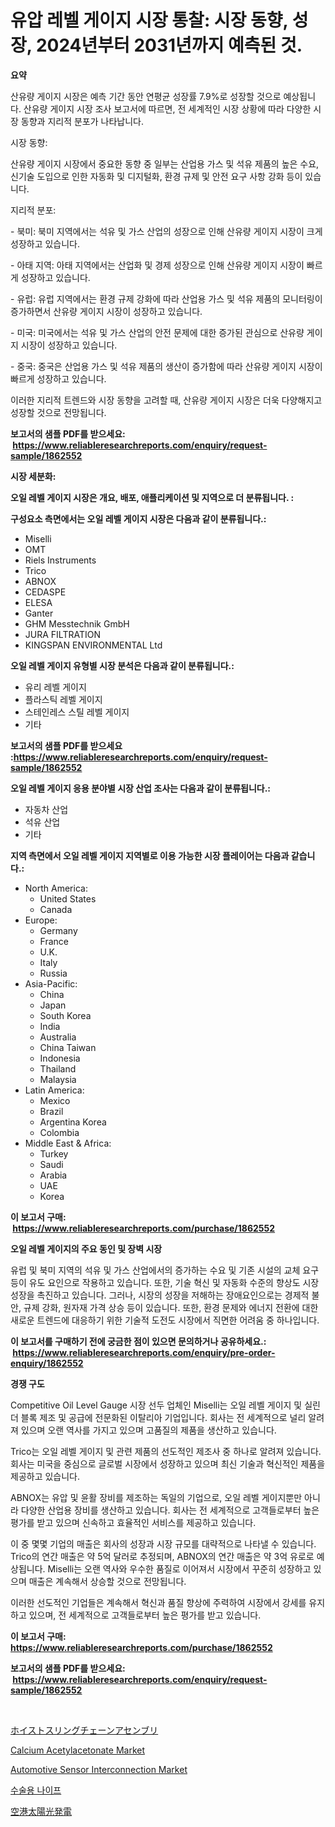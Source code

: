 <p><h1>유압 레벨 게이지 시장 통찰: 시장 동향, 성장, 2024년부터 2031년까지 예측된 것.</h1></p><p><strong>요약</strong></p>
<p><p>산유량 게이지 시장은 예측 기간 동안 연평균 성장률 7.9%로 성장할 것으로 예상됩니다. 산유량 게이지 시장 조사 보고서에 따르면, 전 세계적인 시장 상황에 따라 다양한 시장 동향과 지리적 분포가 나타납니다.</p><p>시장 동향:</p><p>산유량 게이지 시장에서 중요한 동향 중 일부는 산업용 가스 및 석유 제품의 높은 수요, 신기술 도입으로 인한 자동화 및 디지털화, 환경 규제 및 안전 요구 사항 강화 등이 있습니다.</p><p>지리적 분포:</p><p>- 북미: 북미 지역에서는 석유 및 가스 산업의 성장으로 인해 산유량 게이지 시장이 크게 성장하고 있습니다.</p><p>- 아태 지역: 아태 지역에서는 산업화 및 경제 성장으로 인해 산유량 게이지 시장이 빠르게 성장하고 있습니다.</p><p>- 유럽: 유럽 지역에서는 환경 규제 강화에 따라 산업용 가스 및 석유 제품의 모니터링이 증가하면서 산유량 게이지 시장이 성장하고 있습니다.</p><p>- 미국: 미국에서는 석유 및 가스 산업의 안전 문제에 대한 증가된 관심으로 산유량 게이지 시장이 성장하고 있습니다.</p><p>- 중국: 중국은 산업용 가스 및 석유 제품의 생산이 증가함에 따라 산유량 게이지 시장이 빠르게 성장하고 있습니다.</p><p>이러한 지리적 트렌드와 시장 동향을 고려할 때, 산유량 게이지 시장은 더욱 다양해지고 성장할 것으로 전망됩니다.</p></p>
<p><strong>보고서의 샘플 PDF를 받으세요: &nbsp;<a href="https://www.reliableresearchreports.com/enquiry/request-sample/1862552">https://www.reliableresearchreports.com/enquiry/request-sample/1862552</a></strong></p>
<p><strong>시장 세분화:</strong></p>
<p><strong> 오일 레벨 게이지 시장은 개요, 배포, 애플리케이션 및 지역으로 더 분류됩니다. :</strong></p>
<p><strong>구성요소 측면에서는 오일 레벨 게이지 시장은 다음과 같이 분류됩니다.:</strong></p>
<p><ul><li>Miselli</li><li>OMT</li><li>Riels Instruments</li><li>Trico</li><li>ABNOX</li><li>CEDASPE</li><li>ELESA</li><li>Ganter</li><li>GHM Messtechnik GmbH</li><li>JURA FILTRATION</li><li>KINGSPAN ENVIRONMENTAL Ltd</li></ul></p>
<p><strong> 오일 레벨 게이지 유형별 시장 분석은 다음과 같이 분류됩니다.:</strong></p>
<p><ul><li>유리 레벨 게이지</li><li>플라스틱 레벨 게이지</li><li>스테인레스 스틸 레벨 게이지</li><li>기타</li></ul></p>
<p><strong>보고서의 샘플 PDF를 받으세요 :<a href="https://www.reliableresearchreports.com/enquiry/request-sample/1862552">https://www.reliableresearchreports.com/enquiry/request-sample/1862552</a></strong></p>
<p><strong> 오일 레벨 게이지 응용 분야별 시장 산업 조사는 다음과 같이 분류됩니다.:</strong></p>
<p><ul><li>자동차 산업</li><li>석유 산업</li><li>기타</li></ul></p>
<p><strong>지역 측면에서 오일 레벨 게이지 지역별로 이용 가능한 시장 플레이어는 다음과 같습니다.:</strong></p>
<p><ul>
    <li>
        North America:
        <ul>
            <li>United States</li>
            <li>Canada</li>
        </ul>
    </li>
    <li>
        Europe:
        <ul>
            <li>Germany</li>
            <li>France</li>
            <li>U.K.</li>
            <li>Italy</li>
            <li>Russia</li>
        </ul>
    </li>
    <li>
        Asia-Pacific:
        <ul>
            <li>China</li>
            <li>Japan</li>
            <li>South Korea</li>
            <li>India</li>
            <li>Australia</li>
            <li>China Taiwan</li>
            <li>Indonesia</li>
            <li>Thailand</li>
            <li>Malaysia</li>
        </ul>
    </li>
    <li>
        Latin America:
        <ul>
            <li>Mexico</li>
            <li>Brazil</li>
            <li>Argentina Korea</li>
            <li>Colombia</li>
        </ul>
    </li>
    <li>
        Middle East & Africa:
        <ul>
            <li>Turkey</li>
            <li>Saudi</li>
            <li>Arabia</li>
            <li>UAE</li>
            <li>Korea</li>
        </ul>
    </li>
    </ul></p>
<p><strong>이 보고서 구매: &nbsp;<a href="https://www.reliableresearchreports.com/purchase/1862552">https://www.reliableresearchreports.com/purchase/1862552</a></strong></p>
<p><strong>오일 레벨 게이지의 주요 동인 및 장벽 시장</strong></p>
<p><p>유럽 및 북미 지역의 석유 및 가스 산업에서의 증가하는 수요 및 기존 시설의 교체 요구 등이 유도 요인으로 작용하고 있습니다. 또한, 기술 혁신 및 자동화 수준의 향상도 시장 성장을 촉진하고 있습니다. 그러나, 시장의 성장을 저해하는 장애요인으로는 경제적 불안, 규제 강화, 원자재 가격 상승 등이 있습니다. 또한, 환경 문제와 에너지 전환에 대한 새로운 트렌드에 대응하기 위한 기술적 도전도 시장에서 직면한 어려움 중 하나입니다.</p></p>
<p><strong>이 보고서를 구매하기 전에 궁금한 점이 있으면 문의하거나 공유하세요.: &nbsp;<a href="https://www.reliableresearchreports.com/enquiry/pre-order-enquiry/1862552">https://www.reliableresearchreports.com/enquiry/pre-order-enquiry/1862552</a></strong></p>
<p><strong>경쟁 구도</strong></p>
<p><p>Competitive Oil Level Gauge 시장 선두 업체인 Miselli는 오일 레벨 게이지 및 실린더 블록 제조 및 공급에 전문화된 이탈리아 기업입니다. 회사는 전 세계적으로 널리 알려져 있으며 오랜 역사를 가지고 있으며 고품질의 제품을 생산하고 있습니다. </p><p>Trico는 오일 레벨 게이지 및 관련 제품의 선도적인 제조사 중 하나로 알려져 있습니다. 회사는 미국을 중심으로 글로벌 시장에서 성장하고 있으며 최신 기술과 혁신적인 제품을 제공하고 있습니다. </p><p>ABNOX는 유압 및 윤활 장비를 제조하는 독일의 기업으로, 오일 레벨 게이지뿐만 아니라 다양한 산업용 장비를 생산하고 있습니다. 회사는 전 세계적으로 고객들로부터 높은 평가를 받고 있으며 신속하고 효율적인 서비스를 제공하고 있습니다. </p><p>이 중 몇몇 기업의 매출은 회사의 성장과 시장 규모를 대략적으로 나타낼 수 있습니다. Trico의 연간 매출은 약 5억 달러로 추정되며, ABNOX의 연간 매출은 약 3억 유로로 예상됩니다. Miselli는 오랜 역사와 우수한 품질로 이어져서 시장에서 꾸준히 성장하고 있으며 매출은 계속해서 상승할 것으로 전망됩니다. </p><p>이러한 선도적인 기업들은 계속해서 혁신과 품질 향상에 주력하여 시장에서 강세를 유지하고 있으며, 전 세계적으로 고객들로부터 높은 평가를 받고 있습니다.</p></p>
<p><strong>이 보고서 구매: &nbsp; <a href="https://www.reliableresearchreports.com/purchase/1862552">https://www.reliableresearchreports.com/purchase/1862552</a></strong></p>
<p><strong>보고서의 샘플 PDF를 받으세요: &nbsp;<a href="https://www.reliableresearchreports.com/enquiry/request-sample/1862552">https://www.reliableresearchreports.com/enquiry/request-sample/1862552</a></strong><strong></strong></p>
<p>&nbsp;</p>
<p><p><a href="https://medium.com/@briaabshire64/%E3%83%9B%E3%82%A4%E3%82%B9%E3%83%88%E3%82%B9%E3%83%AA%E3%83%B3%E3%82%B0%E3%83%81%E3%82%A7%E3%83%BC%E3%83%B3%E7%B5%84%E7%AB%8B%E5%B8%82%E5%A0%B4-%E7%AB%B6%E4%BA%89%E5%88%86%E6%9E%90-%E5%B8%82%E5%A0%B4%E5%8B%95%E5%90%91-2031%E5%B9%B4%E3%81%BE%E3%81%A7%E3%81%AE%E4%BA%88%E6%B8%AC-a9896c549b14">ホイストスリングチェーンアセンブリ</a></p><p><a href="https://github.com/bmorecock/Market-Research-Report-List-2/blob/main/calcium-acetylacetonate-market.md">Calcium Acetylacetonate Market</a></p><p><a href="https://issuu.com/reportprime-2/docs/automotive-sensor-interconnection-market-size-2030">Automotive Sensor Interconnection Market</a></p><p><a href="https://github.com/vs10l4sfg5c/Market-Research-Report-List-1/blob/main/5437345191935.md">수술용 나이프</a></p><p><a href="https://github.com/cnnriuez22368/Market-Research-Report-List-1/blob/main/7005985192120.md">空港太陽光発電</a></p></p>